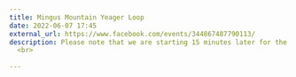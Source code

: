 ```yaml
---
title: Mingus Mountain Yeager Loop
date: 2022-06-07 17:45
external_url: https://www.facebook.com/events/344867487790113/
description: Please note that we are starting 15 minutes later for the longer drive. We will also be running as only one group as there is no beginner route colocated with the one we are doing. The route is a 6 mile loop which consists of&#58; two miles of steep climb followed by two miles in a sweet canyon and then two miles of fairly steep downhill. This is a no-drop format so we will wait at every intersection for the back of the packers. To find the starting point drive towards Jerome on Highway 89A. Immediately after mile marker 333 you will see an elevation sign of 6000 feet and the road will make a sharp left turn. The parking are is just off of the right side of 89A and everyone needs to park close in order to have parking for everyone. There is additional parking just up the road from the trailhead. Please use caution as you cross 89A as it is a busy road. My cell number is (928) 710-4096 if anyone has questions. <br>
  <br>
  
---
```

